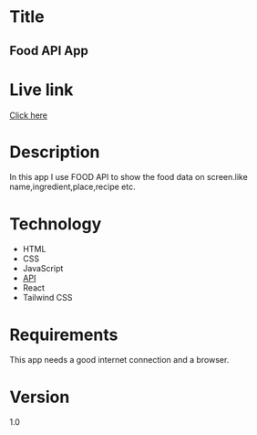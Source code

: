 # Title
##  Food API App

# Live link
[Click here](https://roaring-cannoli-e72482.netlify.app)

# Description
In this app I use FOOD API to show the food data on screen.like name,ingredient,place,recipe etc.

# Technology
- HTML
- CSS
- JavaScript
- [API](https://www.themealdb.com/api.php)
- React
- Tailwind CSS

# Requirements
This app needs a good internet connection and a browser.

# Version
1.0
